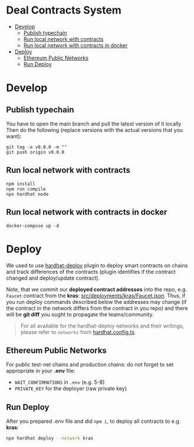 # Deal Contracts System

* [Develop](#develop)
   * [Publish typechain](#publish-typechain)
   * [Run local network with contracts](#run-local-network-with-contracts)
   * [Run local network with contracts in docker](#run-local-network-with-contracts-in-docker)
* [Deploy](#deploy)
   * [Ethereum Public Networks](#ethereum-public-networks)
   * [Run Deploy](#run-deploy)

# Develop
## Publish typechain

You have to open the main branch and pull the latest version of it locally Then
do the following (replace versions with the actual versions that you want):

```shell
git tag -a v0.0.0 -m ""
git push origin v0.0.0
```

## Run local network with contracts

```shell
npm install
npm run compile
npx hardhat node
```

## Run local network with contracts in docker

```shell
docker-compose up -d
```

# Deploy
We used to use [hardhat-deploy](https://github.com/wighawag/hardhat-deploy) plugin to deploy smart contracts on chains 
and track differences of the contracts (plugin identifies if the contract changed and deploy/update contract).

Note, that we commit our **deployed contract addresses** into the repo, e.g. `Faucet` contract from the **kras**: [src/deployments/kras/Faucet.json](src/deployments/kras/Faucet.json). Thus, if you run deploy commands described below the addresses may change (if the contract in the network differs from the contract in you repo) and there will be **git diff** you ought to propagate the teams/community.  

> For all available for the hardhat-deploy networks and their writings, please refer to `networks` from [hardhat.config.ts](hardhat.config.ts).

## Ethereum Public Networks
For public test-net chains and production chains: do not forget to set appropriate in your **.env** file:

- `WAIT_CONFIRMATIONS` in `.env` (e.g. 5-8)
- `PRIVATE_KEY` for the deployer (raw private key)

## Run Deploy
After you prepared .env file and did `npm i`, to deploy all contracts to e.g. **kras**:

```bash
npx hardhat deploy --network kras
```
